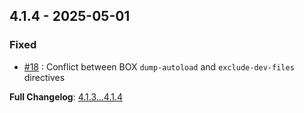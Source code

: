 
## 4.1.4 - 2025-05-01

### Fixed

- [#18](https://github.com/llaville/box-manifest/issues/18) : Conflict between BOX `dump-autoload` and `exclude-dev-files` directives

**Full Changelog**: [4.1.3...4.1.4](https://github.com/llaville/box-manifest/compare/4.1.3...4.1.4)
